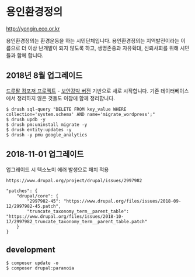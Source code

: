 # 용인환경정의

<http://yongin.eco.or.kr>

용인환경정의는 환경운동을 하는 시민단체입니다.
용인환경정의는 지역발전이라는 이름으로 더 이상 난개발이 되지 않도록 하고, 생명존중과 자유확대, 신뢰사회를 위해 시민들과 함께 합니다.

## 2018년 8월 업그레이드

[드루팔 컴포저 프로젝트](https://github.com/drupal-composer/drupal-project) - [보안강박 버전](https://github.com/drupal-composer/drupal-paranoia) 기반으로 새로 시작합니다. 기존 데이터베이스에서 정리하지 않은 것들도 이참에 함께 정리합니다.

```
$ drush sql-query "DELETE FROM key_value WHERE collection='system.schema' AND name='migrate_wordpress';"
$ drush updb -y
$ drush pm:uninstall migrate -y
$ drush entity:updates -y
$ drush -y pmu google_analytics
```

## 2018-11-01 업그레이드

업그레이드 시 텍소노미 에러 발생으로 패치 적용

```
https://www.drupal.org/project/drupal/issues/2997982

"patches": {
    "drupal/core": {
        "2997982-45": "https://www.drupal.org/files/issues/2018-09-12/2997982-45.patch",
        "truncate_taxonomy_term__parent_table": "https://www.drupal.org/files/issues/2018-10-17/2997982_truncate_taxonomy_term__parent_table.patch"
    }
}
```
## development

```
$ composer update -o
$ composer drupal:paranoia
```
